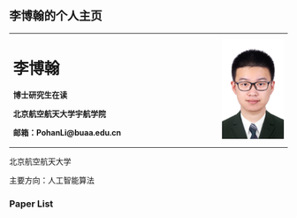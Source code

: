 ## 李博翰的个人主页

<table border="0">
  <tr>
    <td width="75%">
      <h1>李博翰</h1>
      <p><b>博士研究生在读</b></p>
      <p><b>北京航空航天大学宇航学院</b></p>
      <p><b>邮箱：PohanLi@buaa.edu.cn</b></p>
    </td>
    <td width="25%">
      <img src="bohanli.jpg" width="100%">
    </td>
  </tr>
</table>

北京航空航天大学  

主要方向：人工智能算法  

### Paper List

```markdown
```

